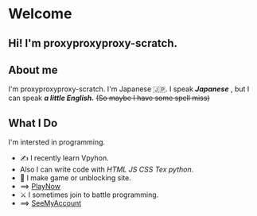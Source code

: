 # Welcome
## Hi! I'm proxyproxyproxy-scratch.
## About me
I'm proxyproxyproxy-scratch.
I'm Japanese 🇯🇵.
I speak ***Japanese*** , but I can speak ***a little English.***
~~(So maybe I have some spell miss)~~
## What I Do
I'm intersted in programming.
- ✍️ I recently learn Vpyhon.
-    Also I can write code with *HTML* *JS* *CSS* *Tex* *python*.
- 🌱 I make game or unblocking site.
-    ==> [PlayNow](https://proxyproxyproxy-scratch.github.io/GAME)
- ⚔️ I sometimes join to battle programming.
-    ==> [SeeMyAccount](https://atcoder.jp/users/proxyproxyproxy)

